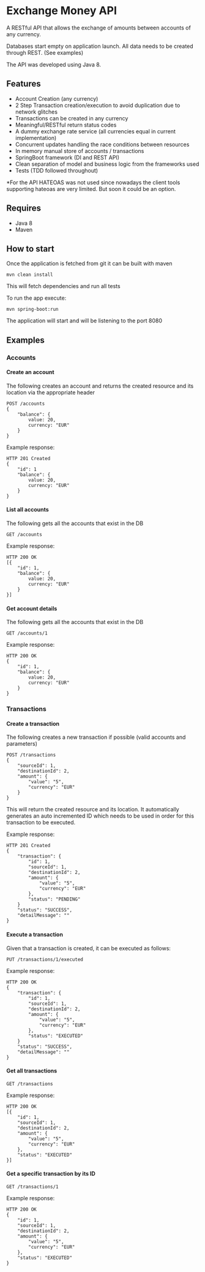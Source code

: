 # Exchange Money API


A RESTful API that allows the exchange of amounts between accounts of any currency.

Databases start empty on application launch. All data needs to be created through REST. (See examples)

The API was developed using Java 8.
 
## Features

* Account Creation (any currency)
* 2 Step Transaction creation/execution to avoid duplication due to network glitches
* Transactions can be created in any currency
* Meaningful/RESTful return status codes
* A dummy exchange rate service (all currencies equal in current implementation)
* Concurrent updates handling the race conditions between resources
* In memory manual store of accounts / transactions
* SpringBoot framework (DI and REST API)
* Clean separation of model and business logic from the frameworks used
* Tests (TDD followed throughout)

*For the API HATEOAS was not used since nowadays the client tools supporting hateoas are very limited. But soon it
could be an option.

## Requires
* Java 8
* Maven


## How to start

Once the application is fetched from git it can be built with maven

    mvn clean install

This will fetch dependencies and run all tests

To run the app execute:

    mvn spring-boot:run

The application will start and will be listening to the port 8080

## Examples

### Accounts

#### Create an account

The following creates an account and returns the created resource and its location via the appropriate header

    POST /accounts
    {
        "balance": {
            value: 20,
            currency: "EUR"
        }
    }

Example response:

    HTTP 201 Created
    {
        "id": 1
        "balance": {
            value: 20,
            currency: "EUR"
        }
    }    

#### List all accounts

The following gets all the accounts that exist in the DB

    GET /accounts

Example response:


    HTTP 200 OK
    [{
        "id": 1,
        "balance": {
            value: 20,
            currency: "EUR"
        }
    }]

#### Get account details

The following gets all the accounts that exist in the DB

    GET /accounts/1


Example response:

    HTTP 200 OK
    {
        "id": 1,
        "balance": {
            value: 20,
            currency: "EUR"
        }
    }

### Transactions

#### Create a transaction

The following creates a new transaction if possible (valid accounts and parameters)

    POST /transactions
    {
        "sourceId": 1,
        "destinationId": 2,
        "amount": {
            "value": "5",
            "currency": "EUR"
        }
    }
    
This will return the created resource and its location. It automatically generates an auto
incremented ID which needs to be used in order for this transaction to be executed.

Example response:

    HTTP 201 Created
    {
        "transaction": {
            "id": 1,
            "sourceId": 1,
            "destinationId": 2,
            "amount": {
                "value": "5",
                "currency": "EUR"
            },
            "status": "PENDING"
        }
        "status": "SUCCESS",
        "detailMessage": ""
    }

#### Execute a transaction

Given that a transaction is created, it can be executed as follows:

    PUT /transactions/1/executed

Example response:

    HTTP 200 OK
    {
        "transaction": {
            "id": 1,
            "sourceId": 1,
            "destinationId": 2,
            "amount": {
                "value": "5",
                "currency": "EUR"
            },
            "status": "EXECUTED"
        }
        "status": "SUCCESS",
        "detailMessage": ""
    }

#### Get all transactions

    GET /transactions

Example response:

    HTTP 200 OK    
    [{
        "id": 1,
        "sourceId": 1,
        "destinationId": 2,
        "amount": {
            "value": "5",
            "currency": "EUR"
        },
        "status": "EXECUTED"
    }]
    
#### Get a specific transaction by its ID

    GET /transactions/1

Example response:

    HTTP 200 OK    
    {
        "id": 1,
        "sourceId": 1,
        "destinationId": 2,
        "amount": {
            "value": "5",
            "currency": "EUR"
        },
        "status": "EXECUTED"
    }
